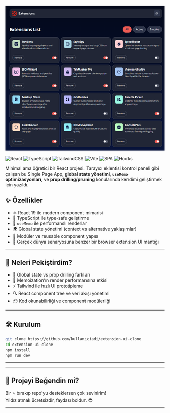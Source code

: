 ![Uygulama Önizleme](./screenshot_ui.png)

![React](https://img.shields.io/badge/React-19-61DAFB?style=for-the-badge&logo=react&logoColor=black)
![TypeScript](https://img.shields.io/badge/TypeScript-Strict-3178C6?style=for-the-badge&logo=typescript&logoColor=white)
![TailwindCSS](https://img.shields.io/badge/TailwindCSS-Utility--First-06B6D4?style=for-the-badge&logo=tailwindcss&logoColor=white)
![Vite](https://img.shields.io/badge/Vite-Lightning-646CFF?style=for-the-badge&logo=vite&logoColor=white)
![SPA](https://img.shields.io/badge/SPA-Single--Page--App-orange?style=for-the-badge)
![Hooks](https://img.shields.io/badge/React_Hooks-%F0%9F%90%8D-green?style=for-the-badge)


Minimal ama öğretici bir React projesi. Tarayıcı eklentisi kontrol paneli gibi çalışan bu Single Page App, **global state yönetimi**, **`useMemo` optimizasyonları**, ve **prop drilling/pruning** konularında kendimi geliştirmek için yazıldı.

## ✨ Özellikler

- ⚛️ React 19 ile modern component mimarisi  
- 📘 TypeScript ile type-safe geliştirme  
- 🧠 `useMemo` ile performanslı renderlar  
- 🌍 Global state yönetimi (context vs alternative yaklaşımlar)  
- 🧩 Modüler ve reusable component yapısı  
- 🎯 Gerçek dünya senaryosuna benzer bir browser extension UI mantığı

---

## 🧠 Neleri Pekiştirdim?

- 🔁 Global state vs prop drilling farkları
- 🚀 Memoization’ın render performansına etkisi
- ⚡️ Tailwind ile hızlı UI prototipleme
- 🔍 React component tree ve veri akışı yönetimi
- 📦 Kod okunabilirliği ve component modülerliği

---

## 🛠️ Kurulum

```bash
git clone https://github.com/kullaniciadi/extension-ui-clone
cd extension-ui-clone
npm install
npm run dev
```
---
---

## 🌟 Projeyi Beğendin mi?

Bir ⭐ bırakıp repo'yu desteklersen çok sevinirim!  
Yıldız atmak ücretsizdir, faydası boldur. 😎

---



